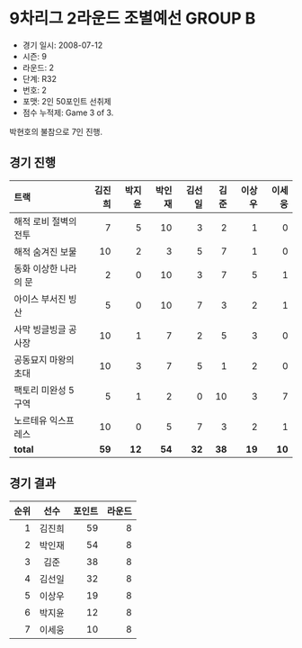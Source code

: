 # 9차리그 2라운드 조별예선 GROUP B

- 경기 일시: 2008-07-12
- 시즌: 9
- 라운드: 2
- 단계: R32
- 번호: 2
- 포맷: 2인 50포인트 선취제
- 점수 누적제: Game 3 of 3.



박현호의 불참으로 7인 진행.

## 경기 진행

| 트랙 | 김진희 | 박지윤 | 박인재 | 김선일 | 김준 | 이상우 | 이세웅 |
|:---|---:|---:|---:|---:|---:|---:|---:|
| 해적 로비 절벽의 전투 | 7 | 5 | 10 | 3 | 2 | 1 | 0 |
| 해적 숨겨진 보물 | 10 | 2 | 3 | 5 | 7 | 1 | 0 |
| 동화 이상한 나라의 문 | 2 | 0 | 10 | 3 | 7 | 5 | 1 |
| 아이스 부서진 빙산 | 5 | 0 | 10 | 7 | 3 | 2 | 1 |
| 사막 빙글빙글 공사장 | 10 | 1 | 7 | 2 | 5 | 3 | 0 |
| 공동묘지 마왕의 초대 | 10 | 3 | 7 | 5 | 1 | 2 | 0 |
| 팩토리 미완성 5구역 | 5 | 1 | 2 | 0 | 10 | 3 | 7 |
| 노르테유 익스프레스 | 10 | 0 | 5 | 7 | 3 | 2 | 1 |
| __total__ | __59__ | __12__ | __54__ | __32__ | __38__ | __19__ | __10__ |




## 경기 결과

| 순위 | 선수 | 포인트 | 라운드 |
|---:|:---:|---:|---:|
| 1 | 김진희 | 59 | 8 |
| 2 | 박인재 | 54 | 8 |
| 3 | 김준 | 38 | 8 |
| 4 | 김선일 | 32 | 8 |
| 5 | 이상우 | 19 | 8 |
| 6 | 박지윤 | 12 | 8 |
| 7 | 이세웅 | 10 | 8 |

